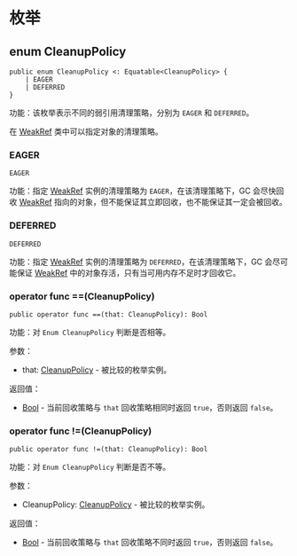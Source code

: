 # 枚举

## enum CleanupPolicy

```cangjie
public enum CleanupPolicy <: Equatable<CleanupPolicy> {
    | EAGER
    | DEFERRED
}
```

功能：该枚举表示不同的弱引用清理策略，分别为 `EAGER` 和 `DEFERRED`。

在 [WeakRef](ref_package_classes#class-weakreft-where-t--object) 类中可以指定对象的清理策略。

### EAGER

```cangjie
EAGER
```

功能：指定 [WeakRef](ref_package_classes#class-weakreft-where-t--object) 实例的清理策略为 `EAGER`，在该清理策略下，GC 会尽快回收 [WeakRef](ref_package_classes#class-weakreft-where-t--object) 指向的对象，但不能保证其立即回收，也不能保证其一定会被回收。

### DEFERRED

```cangjie
DEFERRED
```

功能：指定 [WeakRef](ref_package_classes#class-weakreft-where-t--object) 实例的清理策略为 `DEFERRED`，在该清理策略下，GC 会尽可能保证 [WeakRef](ref_package_classes#class-weakreft-where-t--object) 中的对象存活，只有当可用内存不足时才回收它。

### operator func ==(CleanupPolicy)

```cangjie
public operator func ==(that: CleanupPolicy): Bool
```

功能：对 `Enum CleanupPolicy` 判断是否相等。

参数：

- that: [CleanupPolicy](ref_package_enums.md#enum-cleanuppolicy) - 被比较的枚举实例。

返回值：

- [Bool](../../core/core_package_api/core_package_intrinsics.md#bool) - 当前回收策略与 `that` 回收策略相同时返回 `true`，否则返回 `false`。

### operator func !=(CleanupPolicy)

```cangjie
public operator func !=(that: CleanupPolicy): Bool
```

功能：对 `Enum CleanupPolicy` 判断是否不等。

参数：

- CleanupPolicy: [CleanupPolicy](ref_package_enums.md#enum-cleanuppolicy) - 被比较的枚举实例。

返回值：

- [Bool](../../core/core_package_api/core_package_intrinsics.md#bool) - 当前回收策略与 `that` 回收策略不同时返回 `true`，否则返回 `false`。
